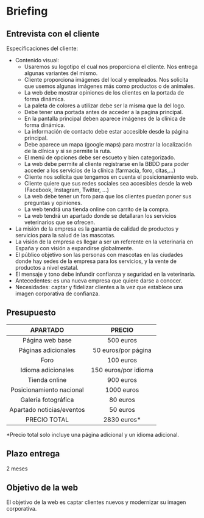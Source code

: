# Briefing
## Entrevista con el cliente

Especificaciones del cliente: 

- Contenido visual:
	- Usaremos su logotipo el cual nos proporciona el cliente. Nos entrega algunas variantes del mismo.
	- Cliente proporciona imágenes del local y empleados. Nos solicita que usemos algunas imágenes más como 	productos o de animales.
	- La web debe mostrar opiniones de los clientes en la portada de forma dinámica.
	- La paleta de colores a utilizar debe ser la misma que la del logo.
	- Debe tener una portada antes de acceder a la pagina principal.
	- En la pantalla principal deben aparece imágenes de la clínica de forma dinámica.
	- La información de contacto debe estar accesible desde la página principal.
	- Debe aparece un mapa (google maps) para mostrar la localización de la clínica y si se permite la ruta.
	- El menú de opciones debe ser escueto y bien categorizado.
	- La web debe permite al cliente registrarse en la BBDD para poder acceder a los servicios 
	de la clínica (farmacia, foro, citas,...)
	- Cliente nos solicita que tengamos en cuenta el posicionamiento web.
	- Cliente quiere que sus redes sociales sea accesibles desde la web (Facebook, Instagram, Twitter, ...)
	- La web debe tener un foro para que los clientes puedan poner sus preguntas y opiniones.
	- La web tendrá una tienda online con carrito de la compra.
	- La web tendrá un apartado donde se detallaran los servicios veterinarios que se ofrecen.
- La misión de la empresa es la garantía de calidad de productos y servicios para la salud de las mascotas.
- La visión de la empresa es llegar a ser un referente en la veterinaria en España y con visión a expandirse globalmente.
- El público objetivo son las personas con mascotas en las ciudades donde hay sedes de la empresa para los servicios, y la vente de productos a nivel estatal.
- El mensaje y tono debe infundir confianza y seguridad en la veterinaria.
- Antecedentes: es una nueva empresa que quiere darse a conocer.
- Necesidades: captar y fidelizar clientes a la vez que establece una imagen corporativa de confianza.

## Presupuesto

APARTADO | PRECIO
:---:|:---:
Página web base| 500 euros
Páginas adicionales| 50 euros/por página
Foro| 100 euros
Idioma adicionales| 150 euros/por idioma
Tienda online| 900 euros
Posicionamiento nacional | 1000 euros
Galería fotográfica | 80 euros
Apartado noticias/eventos | 50 euros
PRECIO TOTAL |2830 euros*

\*Precio total solo incluye una página adicional y un idioma adicional. 



## Plazo entrega

2 meses

## Objetivo de la web

El objetivo de la web es captar clientes nuevos y modernizar su imagen corporativa.